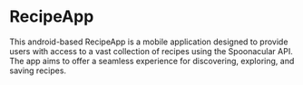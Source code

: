 # **RecipeApp**

This android-based RecipeApp is a mobile application designed to provide users with access to a vast collection of recipes using the Spoonacular API. The app aims to offer a seamless experience for discovering, exploring, and saving recipes.
